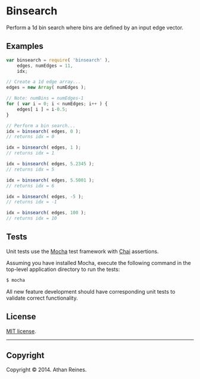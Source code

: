 Binsearch
=========

Perform a 1d bin search where bins are defined by an input edge vector.


## Examples

``` javascript
var binsearch = require( 'binsearch' ),
	edges, numEdges = 11,
	idx;

// Create a 1d edge array...
edges = new Array( numEdges );

// Note: numBins = numEdges-1
for ( var i = 0; i < numEdges; i++ ) {
	edges[ i ] = i-0.5;
}

// Perform a bin search...
idx = binsearch( edges, 0 );
// returns idx = 0

idx = binsearch( edges, 1 );
// returns idx = 1

idx = binsearch( edges, 5.2345 );
// returns idx = 5

idx = binsearch( edges, 5.5001 );
// returns idx = 6

idx = binsearch( edges, -5 );
// returns idx = -1

idx = binsearch( edges, 100 );
// returns idx = 10
```

## Tests

Unit tests use the [Mocha](http://visionmedia.github.io/mocha) test framework with [Chai](http://chaijs.com) assertions.

Assuming you have installed Mocha, execute the following command in the top-level application directory to run the tests:

``` bash
$ mocha
```

All new feature development should have corresponding unit tests to validate correct functionality.


## License

[MIT license](http://opensource.org/licenses/MIT). 


---
## Copyright

Copyright &copy; 2014. Athan Reines.

